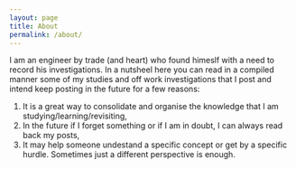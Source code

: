 ```yaml
---
layout: page
title: About
permalink: /about/
---
```


<p>I am an engineer by trade (and heart) who found himeslf with a need to record his investigations.
In a nutsheel here you can read in a compiled manner some of my studies and off work investigations that I post and intend keep posting in the future for a few reasons:</p>
 <ol>
  <li>It is a great way to consolidate and organise the knowledge that I am studying/learning/revisiting,</li>
  <li>In the future if I forget something or if I am in doubt, I can always read back my posts,</li>
  <li>It may help someone undestand a specific concept or get by a specific hurdle. Sometimes just a different perspective is enough.</li>
</ol> 
  
  
  
